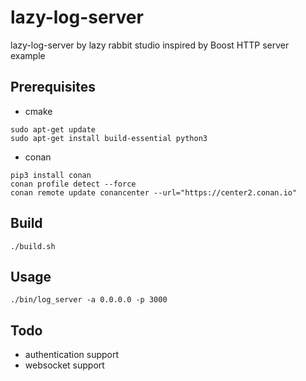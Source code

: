 # lazy-log-server

lazy-log-server by lazy rabbit studio
inspired by Boost HTTP server example

## Prerequisites

* cmake

```shell
sudo apt-get update
sudo apt-get install build-essential python3
```

* conan

```shell
pip3 install conan
conan profile detect --force
conan remote update conancenter --url="https://center2.conan.io"
```
## Build

```shell
./build.sh
```


## Usage
```shell
./bin/log_server -a 0.0.0.0 -p 3000
```

## Todo
* authentication support
* websocket support